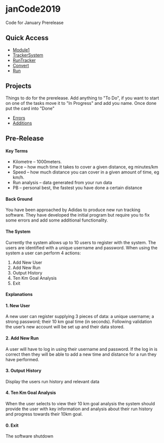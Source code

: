# janCode2019
Code for January Prerelease

## Quick Access
- [Module1](https://github.com/aleksandr-isaev/janCode2019/blob/master/janPrereleaseCode2019/janPrereleaseCode2019/Module1.vb)
- [TrackerSystem](https://github.com/aleksandr-isaev/janCode2019/blob/master/janPrereleaseCode2019/janPrereleaseCode2019/TrackerSystem.vb)
- [RunTracker](https://github.com/aleksandr-isaev/janCode2019/blob/master/janPrereleaseCode2019/janPrereleaseCode2019/RunTracker.vb)
- [Convert](https://github.com/aleksandr-isaev/janCode2019/blob/master/janPrereleaseCode2019/janPrereleaseCode2019/Convert.vb)
- [Run](https://github.com/aleksandr-isaev/janCode2019/blob/master/janPrereleaseCode2019/janPrereleaseCode2019/Run.vb)
## Projects
Things to do for the prerelease. Add anything to "To Do", if you want to start on one of the tasks move it to "In Progress" and add you name. Once done put the card into "Done"
- [Errors](https://github.com/aleksandr-isaev/janCode2019/projects/1)
- [Additions](https://github.com/aleksandr-isaev/janCode2019/projects/2)

## Pre-Release

#### Key Terms
- Kilometre – 1000meters.
- Pace – how much time it takes to cover a given distance, eg minutes/km
- Speed – how much distance you can cover in a given amount of time, eg km/h.
- Run analysis – data generated from your run data
- PB – personal best, the fastest you have done a certain distance

#### Back Ground
You have been approached by Adidas to produce new run tracking software. They have developed the initial program but require you to fix some errors and add some additional functionality.

#### The System
Currently the system allows up to 10 users to register with the system. The users are identified with a unique username and password.
When using the system a user can perform 4 actions:
1. Add New User
2. Add New Run
3. Output History
4. Ten Km Goal Analysis
0. Exit

#### Explanations
#### 1. New User
A new user can register supplying 3 pieces of data: a unique username; a strong password; their 10 km goal time (in seconds). Following validation the user’s new account will be set up and their data stored.

#### 2. Add New Run
A user will have to log in using their username and password. If the log in is correct then they will be able to add a new time and distance for a run they have performed.

#### 3. Output History
Display the users run history and relevant data

#### 4. Ten Km Goal Analysis
When the user selects to view their 10 km goal analysis the system should provide the user with key information and analysis about their run history and progress towards their 10km goal.

#### 0. Exit
The software shutdown
